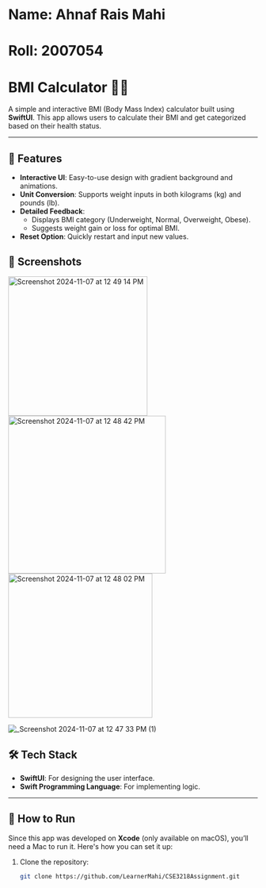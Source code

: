 # Name: Ahnaf Rais Mahi  
# Roll: 2007054

# BMI Calculator 🏋️‍♂️

A simple and interactive BMI (Body Mass Index) calculator built using **SwiftUI**. This app allows users to calculate their BMI and get categorized based on their health status.

---

## 🌟 Features
- **Interactive UI**: Easy-to-use design with gradient background and animations.
- **Unit Conversion**: Supports weight inputs in both kilograms (kg) and pounds (lb).
- **Detailed Feedback**:
  - Displays BMI category (Underweight, Normal, Overweight, Obese).
  - Suggests weight gain or loss for optimal BMI.
- **Reset Option**: Quickly restart and input new values.


## 📱 Screenshots


<img width="281" alt="Screenshot 2024-11-07 at 12 49 14 PM" src="https://github.com/user-attachments/assets/a46ab507-ad22-4dd6-b050-fbf1e8a575a5">

<img width="318" alt="Screenshot 2024-11-07 at 12 48 42 PM" src="https://github.com/user-attachments/assets/564ebcd1-6089-4364-b8a0-746098b7efea">
<img width="291" alt="Screenshot 2024-11-07 at 12 48 02 PM" src="https://github.com/user-attachments/assets/fa633c5d-dd0c-4815-b354-5440fe88aeb1">

![_Screenshot 2024-11-07 at 12 47 33 PM (1)](https://github.com/user-attachments/assets/500e9f5a-753e-4096-85ef-7db39a8d8535)

## 🛠️ Tech Stack
- **SwiftUI**: For designing the user interface.
- **Swift Programming Language**: For implementing logic.

---

## 🚀 How to Run
Since this app was developed on **Xcode** (only available on macOS), you’ll need a Mac to run it. Here's how you can set it up:

1. Clone the repository:
   ```bash
   git clone https://github.com/LearnerMahi/CSE3218Assignment.git
